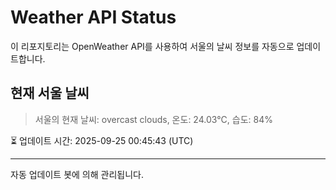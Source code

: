 
# Weather API Status

이 리포지토리는 OpenWeather API를 사용하여 서울의 날씨 정보를 자동으로 업데이트합니다.

## 현재 서울 날씨
> 서울의 현재 날씨: overcast clouds, 온도: 24.03°C, 습도: 84%

⏳ 업데이트 시간: 2025-09-25 00:45:43 (UTC)

---
자동 업데이트 봇에 의해 관리됩니다.

